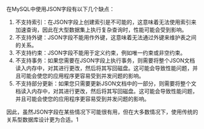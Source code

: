 在MySQL中使用JSON字段有以下几个缺点：

1. 不支持索引：在JSON字段上创建索引是不可能的，这意味着无法使用索引来加速查询，因此在大型数据集上执行复杂查询时，性能可能会受到影响。
2. 不支持外键：JSON字段不能用作外键，这意味着无法通过外键来维护表之间的关系。
3. 不支持约束：JSON字段不能用于定义约束，例如唯一约束或非空约束。
4. 不支持事务：如果您需要在JSON字段上执行事务，则需要将整个JSON文档读入内存中，对其进行更改，然后将其写回磁盘。这可能会导致性能问题，并且可能会使您的应用程序更容易受到并发问题的影响。
5. 不支持部分更新：如果您只需要更新JSON文档中的一部分，则需要将整个文档读入内存中，对其进行更改，然后将其写回磁盘。这可能会导致性能问题，并且可能会使您的应用程序更容易受到并发问题的影响。

因此，虽然JSON字段在某些情况下可能很有用，但在大多数情况下，使用传统的关系型数据库设计更为合适。1